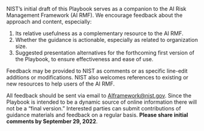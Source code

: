 ---
---
NIST’s initial draft of this Playbook serves as a companion to the AI Risk Management Framework (AI RMF). We encourage feedback about the approach and content, especially:
1.    Its relative usefulness as a complementary resource to the AI RMF.
2.    Whether the guidance is actionable, especially as related to organization size.
3.    Suggested presentation alternatives for the forthcoming first version of the Playbook, to ensure effectiveness and ease of use.

Feedback may be provided to NIST as comments or as specific line-edit additions or modifications. NIST also welcomes references to existing or new resources to help users of the AI RMF.  


All feedback should be sent via email to <a href="mailto:AIframework@nist.gov">AIframework@nist.gov</a>. 
Since the Playbook is intended to be a dynamic source of online information there will not be a “final version.” Interested parties can submit contributions of guidance materials and feedback on a regular basis. **Please share initial comments by September 29, 2022**.
